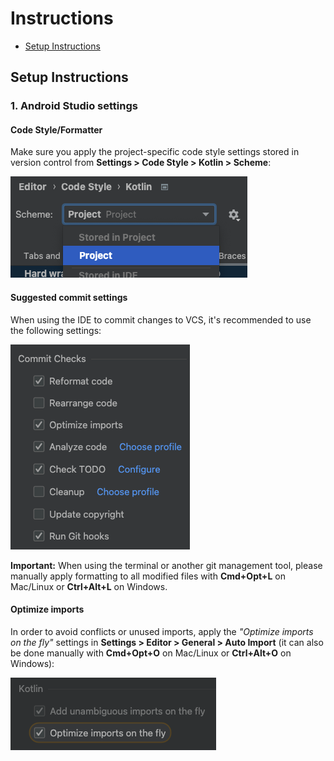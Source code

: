 # Instructions

- [Setup Instructions](#setup-instructions)

## Setup Instructions

### 1. Android Studio settings

#### Code Style/Formatter

Make sure you apply the project-specific code style settings stored in version control from **Settings > Code Style >
Kotlin > Scheme**:

![Code Style Settings](docs/images/kotlin-code-style.png)

#### Suggested commit settings

When using the IDE to commit changes to VCS, it's recommended to use the following settings:

![Commit settings](docs/images/suggested-commit-settings.png)

**Important:** When using the terminal or another git management tool, please manually apply
formatting to all modified files with **Cmd+Opt+L** on Mac/Linux or **Ctrl+Alt+L** on Windows.

#### Optimize imports

In order to avoid conflicts or unused imports, apply the *"Optimize imports on the fly"* settings in
**Settings > Editor > General > Auto Import**
(it can also be done manually with **Cmd+Opt+O** on Mac/Linux or **Ctrl+Alt+O** on Windows):

![Optimize Imports](docs/images/optimize-imports.png)